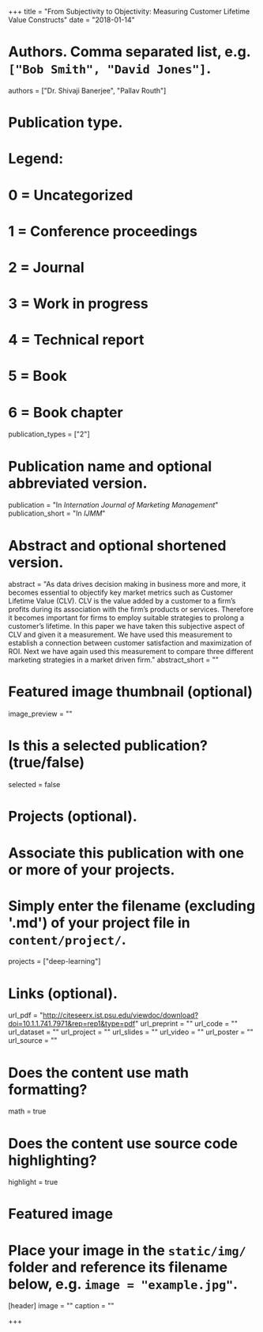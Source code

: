 +++
title = "From Subjectivity to Objectivity: Measuring Customer Lifetime Value Constructs"
date = "2018-01-14"

# Authors. Comma separated list, e.g. `["Bob Smith", "David Jones"]`.
authors = ["Dr. Shivaji Banerjee", "Pallav Routh"]

# Publication type.
# Legend:
# 0 = Uncategorized
# 1 = Conference proceedings
# 2 = Journal
# 3 = Work in progress
# 4 = Technical report
# 5 = Book
# 6 = Book chapter
publication_types = ["2"]

# Publication name and optional abbreviated version.
publication = "In *Internation Journal of Marketing Management*"
publication_short = "In *IJMM*"

# Abstract and optional shortened version.
abstract = "As data drives decision making in business more and more, it becomes essential to objectify
key market metrics such as Customer Lifetime Value (CLV). CLV is the value added by a customer
to a firm’s profits during its association with the firm’s products or services. Therefore it becomes
important for firms to employ suitable strategies to prolong a customer’s lifetime. In this paper
we have taken this subjective aspect of CLV and given it a measurement. We have used this
measurement to establish a connection between customer satisfaction and maximization of
ROI. Next we have again used this measurement to compare three different marketing strategies
in a market driven firm."
abstract_short = ""

# Featured image thumbnail (optional)
image_preview = ""

# Is this a selected publication? (true/false)
selected = false

# Projects (optional).
#   Associate this publication with one or more of your projects.
#   Simply enter the filename (excluding '.md') of your project file in `content/project/`.
projects = ["deep-learning"]

# Links (optional).
url_pdf = "http://citeseerx.ist.psu.edu/viewdoc/download?doi=10.1.1.741.7971&rep=rep1&type=pdf"
url_preprint = ""
url_code = ""
url_dataset = ""
url_project = ""
url_slides = ""
url_video = ""
url_poster = ""
url_source = ""

# Does the content use math formatting?
math = true

# Does the content use source code highlighting?
highlight = true

# Featured image
# Place your image in the `static/img/` folder and reference its filename below, e.g. `image = "example.jpg"`.
[header]
image = ""
caption = ""

+++





























































